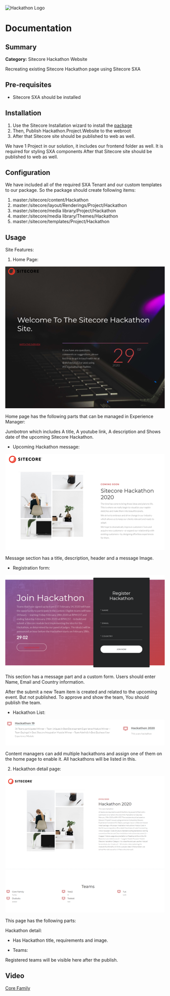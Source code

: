 ![Hackathon Logo](documentation/images/hackathon.png?raw=true "Hackathon Logo")

# Documentation


## Summary

**Category:** Sitecore Hackathon Website

Recreating existing Sitecore Hackathon page using Sitecore SXA

## Pre-requisites

- Sitecore SXA should be installed

## Installation

1. Use the Sitecore Installation wizard to install the [package](sc.package/LastPackage.zip)
2. Then, Publish Hackathon.Project.Website to the webroot
3. After that Sitecore site should be published to web as well.

We have 1 Project in our solution, it includes our frontend folder as well. It is required for styling SXA components
After that Sitecore site should be published to web as well.

## Configuration

We have included all of the required SXA Tenant and our custom templates to our package. So the package should create following items:
 1. master:/sitecore/content/Hackathon
 2. master:/sitecore/layout/Renderings/Project/Hackathon
 3. master:/sitecore/media library/Project/Hackathon
 4. master:/sitecore/media library/Themes/Hackathon
 5. master:/sitecore/templates/Project/Hackathon

## Usage
Site Features:

1. Home Page:

![Test](documentation/images/main.PNG)

Home page has the following parts that can be managed in Experience Manager:

Jumbotron which includes A title, A youtube link, A description and Shows date of the upcoming Sitecore Hackathon.

- Upcoming Hackathon message:

![Test](documentation/images/main-2.PNG)

Message section has a title, description, header and a message Image.

- Registration form:

![Test](documentation/images/main-3.PNG)

This section has a message part and a custom form. Users should enter Name, Email and Country information. 

After the submit a new Team item is created and related to the upcoming event. But not published. To approve and show the team,
You should publish the team.

- Hackathon List:

![Test](documentation/images/main-4.PNG)

Content managers can add multiple hackathons and assign one of them on the home page to enable it. All hackathons will be listed in this.

2. Hackathon detail page:

![Test](documentation/images/main-5.PNG)

This page has the following parts:

Hackathon detail:

- Has Hackathon title, requirements and image.

- Teams:

Registered teams will be visible here after the publish. 


## Video

[Core Family](https://youtu.be/KznyIta9H-A) 
